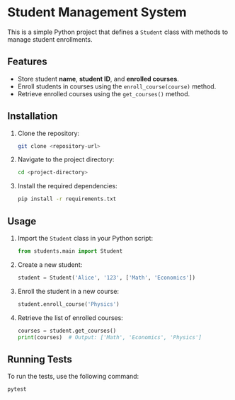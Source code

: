 # Student Management System

This is a simple Python project that defines a `Student` class with methods to manage student enrollments.

## Features

- Store student **name**, **student ID**, and **enrolled courses**.
- Enroll students in courses using the `enroll_course(course)` method.
- Retrieve enrolled courses using the `get_courses()` method.

## Installation

1. Clone the repository:
    ```sh
    git clone <repository-url>
    ```
2. Navigate to the project directory:
    ```sh
    cd <project-directory>
    ```
3. Install the required dependencies:
    ```sh
    pip install -r requirements.txt
    ```

## Usage

1. Import the `Student` class in your Python script:
    ```python
    from students.main import Student
    ```

2. Create a new student:
    ```python
    student = Student('Alice', '123', ['Math', 'Economics'])
    ```

3. Enroll the student in a new course:
    ```python
    student.enroll_course('Physics')
    ```

4. Retrieve the list of enrolled courses:
    ```python
    courses = student.get_courses()
    print(courses)  # Output: ['Math', 'Economics', 'Physics']
    ```

## Running Tests

To run the tests, use the following command:
```sh
pytest